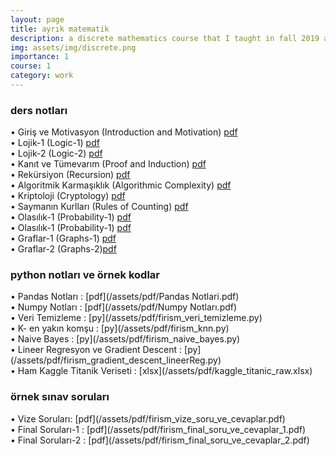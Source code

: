 ```yaml
---
layout: page
title: ayrık matematik
description: a discrete mathematics course that I taught in fall 2019 and 2020
img: assets/img/discrete.png
importance: 1
course: 1 
category: work
---
```


<h3>ders notları</h3>


  &#8226; Giriş ve Motivasyon (Introduction and Motivation) [pdf](/assets/pdf/firism_ayrik_matematik_giriş_motivasyon.pdf)<br />
  &#8226; Lojik-1 (Logic-1) [pdf](/assets/pdf/firism_ayrik_matematik_lojik_1.pdf)<br />
&#8226; Lojik-2 (Logic-2) [pdf](/assets/pdf/firism_ayrik_matematik_lojik_2.pdf)<br />
&#8226; Kanıt ve Tümevarım (Proof and Induction) [pdf](/assets/pdf/firism_ayrik_matematik_kanit_ve_tumevarim.pdf)<br />
&#8226; Rekürsiyon (Recursion) [pdf](/assets/pdf/firism_ayrik_matematik_rekürsiyon.pdf)<br />
&#8226; Algoritmik Karmaşıklık (Algorithmic Complexity) [pdf](/assets/pdf/firism_ayrik_matematik_algoritmik_karmaşıklık.pdf)<br />
&#8226;  Kriptoloji (Cryptology) [pdf](/assets/pdf/firism_ayrik_matematik_kriptoloji.pdf)<br />
&#8226; Saymanın Kurlları (Rules of Counting) [pdf](/assets/pdf/firism_ayrik_matematik_saymanin_kurallari.pdf)<br />
&#8226;  Olasılık-1 (Probability-1) [pdf](/assets/pdf/firism_ayrik_matematik_olasilik_1.pdf)<br />
&#8226;  Olasılık-1 (Probability-1) [pdf](/assets/pdf/firism_ayrik_matematik_olasilik_2.pdf)<br />
&#8226;  Graflar-1 (Graphs-1) [pdf](/assets/pdf/firism_ayrik_matematik_graflar_1.pdf)<br />
&#8226;  Graflar-2 (Graphs-2)[pdf](/assets/pdf/firism_ayrik_matematik_graflar_2.pdf)<br />

  

<h3>python notları ve  örnek kodlar </h3>
 &#8226; Pandas Notları : [pdf](/assets/pdf/Pandas Notlari.pdf) <br />
  &#8226; Numpy Notları : [pdf](/assets/pdf/Numpy Notları.pdf) <br />
  &#8226; Veri Temizleme : [py](/assets/pdf/firism_veri_temizleme.py) <br />
  &#8226; K- en yakın komşu : [py](/assets/pdf/firism_knn.py) <br />
   &#8226; Naive Bayes  : [py](/assets/pdf/firism_naive_bayes.py) <br />
    &#8226; Lineer Regresyon ve Gradient Descent : [py](/assets/pdf/firism_gradient_descent_lineerReg.py) <br />
  &#8226; Ham Kaggle Titanik Veriseti : [xlsx](/assets/pdf/kaggle_titanic_raw.xlsx) <br />
  

<h3>örnek sınav soruları</h3>
 &#8226; Vize Soruları: [pdf](/assets/pdf/firism_vize_soru_ve_cevaplar.pdf) <br />
  &#8226; Final Soruları-1 : [pdf](/assets/pdf/firism_final_soru_ve_cevaplar_1.pdf) <br />
   &#8226; Final Soruları-2 : [pdf](/assets/pdf/firism_final_soru_ve_cevaplar_2.pdf) <br />



  


